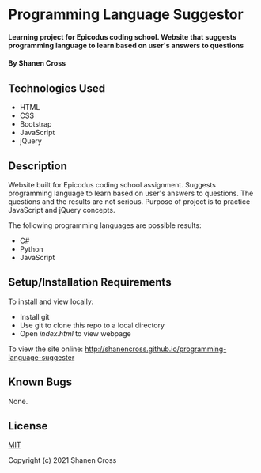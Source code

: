 # Programming Language Suggestor

#### Learning project for Epicodus coding school. Website that suggests programming language to learn based on user's answers to questions

#### By Shanen Cross

## Technologies Used

* HTML
* CSS
* Bootstrap
* JavaScript
* jQuery

## Description

Website built for Epicodus coding school assignment. Suggests programming language to learn based on user's answers to questions. The questions and the results are not serious. Purpose of project is to practice JavaScript and jQuery concepts.

The following programming languages are possible results:
* C#
* Python
* JavaScript

## Setup/Installation Requirements

To install and view locally:

* Install git
* Use git to clone this repo to a local directory
* Open _index.html_ to view webpage

To view the site online: http://shanencross.github.io/programming-language-suggester

## Known Bugs

None.

## License

[MIT](https://choosealicense.com/licenses/mit/)

Copyright (c) 2021 Shanen Cross